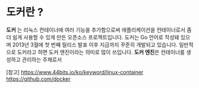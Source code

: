 # 도커란 ?

**도커** 는 리눅스 컨테이너에 여러 기능을 추가함으로써 애플리케이션을 컨테이너로서 좀 더 쉽게 사용할 수 있게 만든 오픈소스 프로젝트입니다.
도커는 Go 언어로 작성돼 있으며 2013년 3월에 첫 번째 릴리스 발표 이후 지금까지 꾸준히 개발되고 있습니다. 
일반적으로 도커라고 하면 도커 엔진이라는 의미로 많이 쓰입니다. **도커 엔진**은 컨테이너를 생성하고 관리하는 주체로서





[참고] 
https://www.44bits.io/ko/keyword/linux-container
https://github.com/docker


<!--stackedit_data:
eyJoaXN0b3J5IjpbMTA1MDE0MzA2MywtMTE1OTA2OTkxMF19
-->